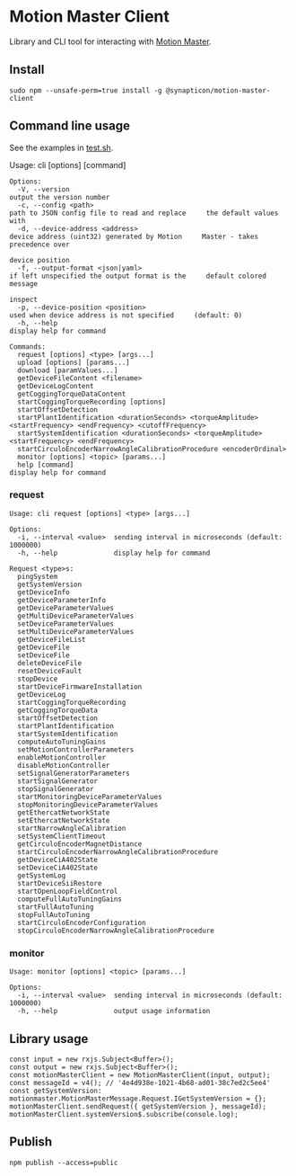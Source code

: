 # Motion Master Client

Library and CLI tool for interacting with [Motion Master](https://github.com/synapticon/motion-master).

## Install

    sudo npm --unsafe-perm=true install -g @synapticon/motion-master-client

## Command line usage

See the examples in [test.sh](test.sh).

Usage: cli [options] [command]

    Options:
      -V, --version                                                                                                   output the version number
      -c, --config <path>                                                                                             path to JSON config file to read and replace     the default values with
      -d, --device-address <address>                                                                                  device address (uint32) generated by Motion     Master - takes precedence over
                                                                                                                      device position
      -f, --output-format <json|yaml>                                                                                 if left unspecified the output format is the     default colored message
                                                                                                                      inspect
      -p, --device-position <position>                                                                                used when device address is not specified     (default: 0)
      -h, --help                                                                                                      display help for command
    
    Commands:
      request [options] <type> [args...]
      upload [options] [params...]
      download [paramValues...]
      getDeviceFileContent <filename>
      getDeviceLogContent
      getCoggingTorqueDataContent
      startCoggingTorqueRecording [options]
      startOffsetDetection
      startPlantIdentification <durationSeconds> <torqueAmplitude> <startFrequency> <endFrequency> <cutoffFrequency>
      startSystemIdentification <durationSeconds> <torqueAmplitude> <startFrequency> <endFrequency>
      startCirculoEncoderNarrowAngleCalibrationProcedure <encoderOrdinal>
      monitor [options] <topic> [params...]
      help [command]                                                                                                  display help for command


### request

    Usage: cli request [options] <type> [args...]

    Options:
      -i, --interval <value>  sending interval in microseconds (default:     1000000)
      -h, --help              display help for command

    Request <type>s:
      pingSystem
      getSystemVersion
      getDeviceInfo
      getDeviceParameterInfo
      getDeviceParameterValues
      getMultiDeviceParameterValues
      setDeviceParameterValues
      setMultiDeviceParameterValues
      getDeviceFileList
      getDeviceFile
      setDeviceFile
      deleteDeviceFile
      resetDeviceFault
      stopDevice
      startDeviceFirmwareInstallation
      getDeviceLog
      startCoggingTorqueRecording
      getCoggingTorqueData
      startOffsetDetection
      startPlantIdentification
      startSystemIdentification
      computeAutoTuningGains
      setMotionControllerParameters
      enableMotionController
      disableMotionController
      setSignalGeneratorParameters
      startSignalGenerator
      stopSignalGenerator
      startMonitoringDeviceParameterValues
      stopMonitoringDeviceParameterValues
      getEthercatNetworkState
      setEthercatNetworkState
      startNarrowAngleCalibration
      setSystemClientTimeout
      getCirculoEncoderMagnetDistance
      startCirculoEncoderNarrowAngleCalibrationProcedure
      getDeviceCiA402State
      setDeviceCiA402State
      getSystemLog
      startDeviceSiiRestore
      startOpenLoopFieldControl
      computeFullAutoTuningGains
      startFullAutoTuning
      stopFullAutoTuning
      startCirculoEncoderConfiguration
      stopCirculoEncoderNarrowAngleCalibrationProcedure

### monitor

    Usage: monitor [options] <topic> [params...]

    Options:
      -i, --interval <value>  sending interval in microseconds (default: 1000000)
      -h, --help              output usage information

## Library usage

    const input = new rxjs.Subject<Buffer>();
    const output = new rxjs.Subject<Buffer>();
    const motionMasterClient = new MotionMasterClient(input, output);
    const messageId = v4(); // '4e4d938e-1021-4b68-ad01-38c7ed2c5ee4'
    const getSystemVersion: motionmaster.MotionMasterMessage.Request.IGetSystemVersion = {};
    motionMasterClient.sendRequest({ getSystemVersion }, messageId);
    motionMasterClient.systemVersion$.subscribe(console.log);

## Publish

    npm publish --access=public
